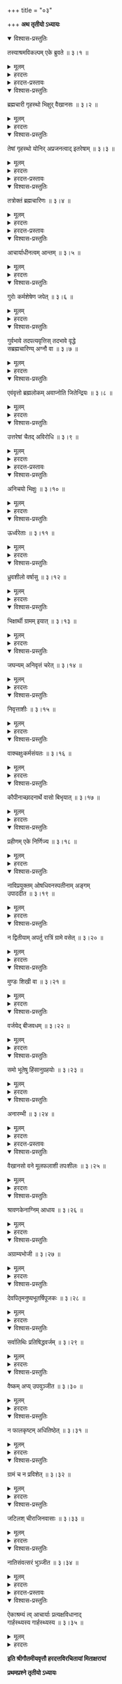 +++
title = "०३"

+++
**अथ तृतीयो ऽध्यायः**

<details open><summary>विश्वास-प्रस्तुतिः</summary>

तस्याश्रमविकल्पम् एके ब्रुवते ॥ ३।१ ॥
</details>

<details><summary>मूलम्</summary>

तस्याश्रमविकल्पम् एके ब्रुवते ॥ ३।१ ॥
</details>

<details><summary>हरदत्तः</summary>

तस्यैवम् अधीतवेदस्य ब्रह्मचारिणो वक्ष्यमाणाश् चत्वार आश्रमा विकल्प्यन्त इत्य् एक आचार्या ब्रुवते । अन्ये तु समुच्चीयन्त इति । तत्र आपस्तम्बः: “तेषु सर्वेषु यथोपदेशम् अव्यग्रो वर्तमानः क्षेमं गच्छति” इति । “बुद्ध्वा कर्माणि यत् कामयेत तद् आरभेत” इति च । तथा च ब्रह्मचर्याश्रमम् उक्त्वा “अत एव ब्रह्मचर्यवान् प्रव्रजति” इति बौधायनः । मनुना तु समुच्चयो दर्शितः ।

> ऋणानि त्रीण्य् अपाकृत्य मनो मोक्षे निवेशयेत् ।  
> अनपाकृत्य मोक्षं तु व्रजमानः पतत्य् अधः ॥  
> सर्वे ऽपि क्रमशस् त्व् एते यथाशास्त्रं निवेषिताः ।  
> यथोक्तकारिणं विप्रं नयन्ति परमां गतिम् ॥ इति ॥ ३।१ ॥
</details>



<details><summary>हरदत्त-प्रस्तावः</summary>

के पुनस् त आश्रमाः_ ।
</details>

<details open><summary>विश्वास-प्रस्तुतिः</summary>

ब्रह्मचारी गृहस्थो भिक्षुर् वैखानसः ॥ ३।२ ॥
</details>

<details><summary>मूलम्</summary>

ब्रह्मचारी गृहस्थो भिक्षुर् वैखानसः ॥ ३।२ ॥
</details>

<details><summary>हरदत्तः</summary>

यद्य् अप्य् असौ पूर्वम् अपि ब्रह्मचर्याश्रम उक्तस् तथापि प्रपित्सितनैष्ठिकब्रह्मचारित्वम् अत्र विवक्षितम् । भिक्षुः संन्यासी । वैखानसो वानप्रस्थः । वैखानसप्रोक्तेन मार्गेण वर्तत इति । तेन स आश्रमः प्राधान्येन दर्शितः । शास्त्रान्तरेषु वैखानसस्स् तृतीयो भिक्षुस् चतुर्थ आश्रमः । इह तु क्रमभेदः “प्रागुक्तास् त्रय आश्रमिणः” (ग्ध् २८।४९) इत्य् अत्र वैखानसवर्जनार्थः ॥ ३।२ ॥
</details>



<details open><summary>विश्वास-प्रस्तुतिः</summary>

तेषां गृहस्थो योनिर् अप्रजनत्वाद् इतरेषाम् ॥ ३।३ ॥
</details>

<details><summary>मूलम्</summary>

तेषां गृहस्थो योनिर् अप्रजनत्वाद् इतरेषाम् ॥ ३।३ ॥
</details>

<details><summary>हरदत्तः</summary>

तेषां चतुर्ष्व् अप्य् आश्रमेषु वर्तमानानां गृहस्थो योनिर् उपसत्ति[उत्पत्ति]स्थानम् । गृहस्थेनैवोत्पादिताश् चतुर्भिर् आश्रमैर् अधिक्रियन्ते । गृहस्थव्यतिरिक्ताश्रमस्थानां प्रजोत्पादनस्य निषिद्धत्वात् । तत्र शातातपः ।

> चण्डालाः प्रत्यवसिताः परिव्राजकतापसाः ।  
> तेषां जातान्य् अपत्यानि चण्डालैः सह वासयेत् ॥ इति ॥ ३।३ ॥
</details>


<details><summary>हरदत्त-प्रस्तावः</summary>

इदानीम् आश्रमधर्मान् वक्ष्यन् प्रथमनिर्दिष्टस्य ब्रह्मचारिण आह ।

</details>



<details open><summary>विश्वास-प्रस्तुतिः</summary>

तत्रोक्तं ब्रह्मचारिणः ॥ ३।४ ॥
</details>

<details><summary>मूलम्</summary>

तत्रोक्तं ब्रह्मचारिणः ॥ ३।४ ॥
</details>

<details><summary>हरदत्तः</summary>

तत्र तेषां मध्ये ब्रह्मचारिणो नैष्ठिकस्य यद् उपकुर्वानस्योपनयनादिर् नियम इत्य् आरभ्योक्तम् तद् एवास्यापीत्य् उक्तं भवति ॥ ३।४ ॥
</details>



<details><summary>हरदत्त-प्रस्तावः</summary>

तत्र विशेषः_ ।
</details>

<details open><summary>विश्वास-प्रस्तुतिः</summary>

आचार्याधीनत्वम् आन्तम् ॥ ३।५ ॥
</details>

<details><summary>मूलम्</summary>

आचार्याधीनत्वम् आन्तम् ॥ ३।५ ॥
</details>

<details><summary>हरदत्तः</summary>

आन्तम् आ देहपातम् । आचार्यकुल एव तच्छुश्रूषया वर्तेत ॥ ३।५ ॥
</details>



<details open><summary>विश्वास-प्रस्तुतिः</summary>

गुरोः कर्मशेषेण जपेत् ॥ ३।६ ॥
</details>

<details><summary>मूलम्</summary>

गुरोः कर्मशेषेण जपेत् ॥ ३।६ ॥
</details>

<details><summary>हरदत्तः</summary>

आचार्ये प्रकृते गुरुशब्दः पित्रोर् अपि ग्रहणार्थः । ततश् चाचार्यं पितरौ च शुश्रूषमाणस् तद्व्यतिरिक्ते काले जपेद् वेदम् अधीयीत । न तु स्वाधीनो भवेत् ॥ ३।६ ॥
</details>



<details open><summary>विश्वास-प्रस्तुतिः</summary>

गुर्वभावे तदपत्यवृत्तिस् तदभावे वृद्धे   
सब्रह्मचारिण्य् अग्नौ वा ॥ ३।७ ॥
</details>

<details><summary>मूलम्</summary>

गुर्वभावे तदपत्यवृत्तिस् तदभावे वृद्धे   
सब्रह्मचारिण्य् अग्नौ वा ॥ ३।७ ॥
</details>

<details><summary>हरदत्तः</summary>

आचार्ये या वृत्तिर् अभिहिता सा तदभावे तत्पुत्रे, तत्पुत्राभावे वृद्धे विद्यया वयसा वाधिके, वृद्धाभावे सब्रह्मचारिणि, सब्रह्मचार्यभावे ऽग्नौ वा कर्तव्या । समिदाधानादिभिर् अग्नौ वृत्तिः ॥ ३।७ ॥
</details>



<details open><summary>विश्वास-प्रस्तुतिः</summary>

एवंवृत्तो ब्रह्मलोकम् अवाप्नोति जितेन्द्रियः ॥ ३।८ ॥
</details>

<details><summary>मूलम्</summary>

एवंवृत्तो ब्रह्मलोकम् अवाप्नोति जितेन्द्रियः ॥ ३।८ ॥
</details>

<details><summary>हरदत्तः</summary>

स्पष्टो ऽर्थः । जितेन्द्रियत्वं मनुना दर्शितम् ।

> श्रुत्वा स्पृष्ट्वा च दृष्ट्वा च भुक्त्वा घ्रात्वा च यो नरः ।  
> न हृष्यति ग्लायति वा स विज्ञेयो जितेन्द्रियः ॥ ३।८ ॥
</details>



<details open><summary>विश्वास-प्रस्तुतिः</summary>

उत्तरेषां चैतद् अविरोधि ॥ ३।९ ॥
</details>

<details><summary>मूलम्</summary>

उत्तरेषां चैतद् अविरोधि ॥ ३।९ ॥
</details>

<details><summary>हरदत्तः</summary>

उत्तरेषाम् अप्य् आश्रमाणाम् अस्मिन् वृत्ते यद् अविरुद्धं तत् समानम् । यथा द्यूतादिवर्जनम् । विरुद्धं यथा – अग्निकार्यं प्रव्रजितस्य, गुरुकुलवासो वैखानसस्य, ब्रह्मचर्यं गृहस्थस्येत्य् अपरा वृत्तिः । उत्तरेषां चाश्रमाणां धर्मजातम् एतस्य द्रष्टव्यम् । किम् अविशेषेण । न । एतद् अविरोधि । एतद् आश्रमधर्माविरोधि “न म्लेच्छाशुच्यधार्मिकैः सह संभाषेत” इत्य् एवमाद्य् अस्यापि भवति ॥ ३।९ ॥
</details>



<details><summary>हरदत्त-प्रस्तावः</summary>

बहुवक्तव्यत्वात् क्रमप्राप्तम् अपि गृहस्थम् उल्लङ्घ्य भिक्षोर् धर्मान् आह ।
</details>

<details open><summary>विश्वास-प्रस्तुतिः</summary>

अनिचयो भिक्षुः ॥ ३।१० ॥
</details>

<details><summary>मूलम्</summary>

अनिचयो भिक्षुः ॥ ३।१० ॥
</details>

<details><summary>हरदत्तः</summary>

निचयो द्रव्यसंग्रहस् तद्रहितः स्यात् ॥ ३।१० ॥
</details>



<details open><summary>विश्वास-प्रस्तुतिः</summary>

ऊर्ध्वरेताः ॥ ३।११ ॥
</details>

<details><summary>मूलम्</summary>

ऊर्ध्वरेताः ॥ ३।११ ॥
</details>

<details><summary>हरदत्तः</summary>

उत्तरेषां चैतद् अविरोधीति जितेन्द्रियत्वे सिद्धे ऽपि पुनर् ऊर्ध्वरेता इति रेतसः स्रोतोभङ्गो यथा भवेत् तथा प्रयतेतेत्य् एवमर्थम् ॥ ३।११ ॥
</details>



<details open><summary>विश्वास-प्रस्तुतिः</summary>

ध्रुवशीलो वर्षासु ॥ ३।१२ ॥
</details>

<details><summary>मूलम्</summary>

ध्रुवशीलो वर्षासु ॥ ३।१२ ॥
</details>

<details><summary>हरदत्तः</summary>

वर्षाशब्दो नित्यं बहुवचनान्तः । वर्षर्तौ सति ध्रुवशीलः स्याद् एकत्र तिष्ठेद् इति ॥ ३।१२ ॥
</details>



<details open><summary>विश्वास-प्रस्तुतिः</summary>

भिक्षार्थी ग्रामम् इयात् ॥ ३।१३ ॥
</details>

<details><summary>मूलम्</summary>

भिक्षार्थी ग्रामम् इयात् ॥ ३।१३ ॥
</details>

<details><summary>हरदत्तः</summary>

भिक्षाकाल एव ग्रामं प्रविशेत् । शेषकालं देवालयादौ वृक्षमूलेषु वा वसेत् ॥ ३।१३ ॥
</details>



<details open><summary>विश्वास-प्रस्तुतिः</summary>

जघन्यम् अनिवृत्तं चरेत् ॥ ३।१४ ॥
</details>

<details><summary>मूलम्</summary>

जघन्यम् अनिवृत्तं चरेत् ॥ ३।१४ ॥
</details>

<details><summary>हरदत्तः</summary>

भिक्षाकाले यद् गृहम् अनुपपत्त्या विलम्बितं न तद् भूयस् तदहः प्रविशेत् । तत्र मनुः ।

> विधूमे सन्नमुसले व्यङ्गारे भुक्तवज्जने ।  
> वृत्ते शरावसंपाते भिक्षां नित्यं यतिश् चरेत् ॥ ३।१४ ॥
</details>



<details open><summary>विश्वास-प्रस्तुतिः</summary>

निवृत्ताशीः ॥ ३।१५ ॥
</details>

<details><summary>मूलम्</summary>

निवृत्ताशीः ॥ ३।१५ ॥
</details>

<details><summary>हरदत्तः</summary>

अधिकभिक्षालाभार्थं गृहेष्व् आशीर्वादपरो न स्यात् ॥ ३।१५ ॥
</details>



<details open><summary>विश्वास-प्रस्तुतिः</summary>

वाक्चक्षुःकर्मसंयतः ॥ ३।१६ ॥
</details>

<details><summary>मूलम्</summary>

वाक्चक्षुःकर्मसंयतः ॥ ३।१६ ॥
</details>

<details><summary>हरदत्तः</summary>

वाक्संयमो मौनम् । चक्षुःसंयमः पादविक्षेपप्रदेशाद् अन्यत्र चक्षुषोर् अप्रवर्तनम् । कर्मसंयमो भिक्षोश् चोदितकर्मानतिक्रमः । अत्र वाक्संयमविरोधे तु स्मृत्यन्तरम् ।

> धर्मयोगं पथिप्रश्नं स्वाध्यायं च तथैव च ।  
> भिक्षार्थं देहिवचनं न निन्दति यतेर् अपि ॥ इति ॥ ३।१६ ॥
</details>



<details open><summary>विश्वास-प्रस्तुतिः</summary>

कौपीनाच्छादनार्थे वासो बिभृयात् ॥ ३।१७ ॥
</details>

<details><summary>मूलम्</summary>

कौपीनाच्छादनार्थे वासो बिभृयात् ॥ ३।१७ ॥
</details>

<details><summary>हरदत्तः</summary>

कौपीनम् इति गुह्यप्रदेशस्य नाम । तद् आच्छाद्यते यावता तावद् एव वासो बिभृयात् । अधिकं तु प्रावरणादि न बिभृयात् ॥ ३।१७ ॥
</details>



<details open><summary>विश्वास-प्रस्तुतिः</summary>

प्रहीणम् एके निर्णिज्य ॥ ३।१८ ॥
</details>

<details><summary>मूलम्</summary>

प्रहीणम् एके निर्णिज्य ॥ ३।१८ ॥
</details>

<details><summary>हरदत्तः</summary>

एके मन्यन्ते तद् अपि कौपीनाच्छादनं प्रहीणं जीर्णं तथान्यैस् त्यक्तं प्रक्षाल्य बिभृयात् ॥ ३।१८ ॥
</details>



<details open><summary>विश्वास-प्रस्तुतिः</summary>

नाविप्रयुक्तम् ओषधिवनस्पतीनाम् अङ्गम्   
उपाददीत ॥ ३।१९ ॥
</details>

<details><summary>मूलम्</summary>

नाविप्रयुक्तम् ओषधिवनस्पतीनाम् अङ्गम्   
उपाददीत ॥ ३।१९ ॥
</details>

<details><summary>हरदत्तः</summary>

वृक्षलतादीनाम् अङ्गं फलपत्राद्यविप्रयुक्तं ततो ऽप्रच्युतं नोपाददीत न गृह्णीयात् । स्वयं पतितं तु गृह्णीयात् ॥ ३।१९ ॥
</details>



<details open><summary>विश्वास-प्रस्तुतिः</summary>

न द्वितीयाम् अपर्तु रात्रिं ग्रामे वसेत् ॥ ३।२० ॥
</details>

<details><summary>मूलम्</summary>

न द्वितीयाम् अपर्तु रात्रिं ग्रामे वसेत् ॥ ३।२० ॥
</details>

<details><summary>हरदत्तः</summary>

यत्र वर्षर्तौ ध्रुवशीलतोका तम् ऋतुं वर्जयित्वा ऋत्वन्तरेषु यत्रैकां रात्रिम् उषितस् तत्र ग्रामे न द्वितीयां वसेत् । ग्रामैकरात्रः स्याद् इति ॥ ३।२० ॥
</details>



<details open><summary>विश्वास-प्रस्तुतिः</summary>

मुण्डः शिखी वा ॥ ३।२१ ॥
</details>

<details><summary>मूलम्</summary>

मुण्डः शिखी वा ॥ ३।२१ ॥
</details>

<details><summary>हरदत्तः</summary>

सर्वान् एव केशान् सह शिकया वापयेत् । शिखावर्जं वापयेद् वा । मुण्डः शिखी वेति विकल्पेनैकदण्डत्रिदण्डग्रहणविकल्पो ऽप्य् उक्तः । अत्र श्रुतिस्मृती ।

> अग्नेर् इव शिखा नान्या यस्य ज्ञानमयी शिखा ।  
> स शिखीत्य् उच्यते विद्वान् नेतरे केशधारिणः ॥ इति ।  
> सशिखं वपनं कृत्वा बहिःसूत्रं त्यजेद् बुधः ।  
> एकदण्डं गृहीत्वा च भिक्षुधर्मं समाचरेत् ॥  
> शिखी यज्ञोपवीती च यद् वा सम्यक् प्रबोधितः ।  
> त्रिदण्डग्रहणं कृत्वा भिक्षुधर्मं समाचरेत् ॥ ३।२१ ॥
</details>



<details open><summary>विश्वास-प्रस्तुतिः</summary>

वर्जयेद् बीजवधम् ॥ ३।२२ ॥
</details>

<details><summary>मूलम्</summary>

वर्जयेद् बीजवधम् ॥ ३।२२ ॥
</details>

<details><summary>हरदत्तः</summary>

बीजानि व्रीह्यादीनि तेषां वधो मुसलादिनावघातस् तं न कुर्यात् । तेन तण्डुलस्यौदनीकरणम् अप्य् उपलक्षितम् । पक्वान्नस्यैव स्वामित्वाद् अस्य ॥ ३।२२ ॥
</details>



<details open><summary>विश्वास-प्रस्तुतिः</summary>

समो भूतेषु हिंसानुग्रहयोः ॥ ३।२३ ॥
</details>

<details><summary>मूलम्</summary>

समो भूतेषु हिंसानुग्रहयोः ॥ ३।२३ ॥
</details>

<details><summary>हरदत्तः</summary>

हिंसायाम् अनुग्रहे च भूतेषु समो यो हिनस्ति यो वानुगृह्णाति तत्र तत्र निर्विकार इति ॥ ३।२३ ॥
</details>



<details open><summary>विश्वास-प्रस्तुतिः</summary>

अनारम्भी ॥ ३।२४ ॥
</details>

<details><summary>मूलम्</summary>

अनारम्भी ॥ ३।२४ ॥
</details>

<details><summary>हरदत्तः</summary>

ऐहिकं पारत्रिकं च न कंचिद् आरम्भं कुर्यात् । यथाह आपस्तम्बः: “अनिहो ऽनमुतश् चरेत्” इति ॥ ३।२४ ॥
</details>



<details><summary>हरदत्त-प्रस्तावः</summary>

अथ वैखानसस्याह ।
</details>

<details open><summary>विश्वास-प्रस्तुतिः</summary>

वैखानसो वने मूलफलाशी तपःशीलः ॥ ३।२५ ॥
</details>

<details><summary>मूलम्</summary>

वैखानसो वने मूलफलाशी तपःशीलः ॥ ३।२५ ॥
</details>

<details><summary>हरदत्तः</summary>

वैखानसो वानप्रस्थो वने वसन् मूलानि फलानि च पक्वानि वाश्नीयान् न पुनर् ओदनम् । तपः कायपरिशोषणम् । ततश् च मूलफलान्य् अपि स्वल्पान्य् एवाश्नीयाद् इति ॥ ३।२५ ॥
</details>



<details open><summary>विश्वास-प्रस्तुतिः</summary>

श्रावणकेनाग्निम् आधाय ॥ ३।२६ ॥
</details>

<details><summary>मूलम्</summary>

श्रावणकेनाग्निम् आधाय ॥ ३।२६ ॥
</details>

<details><summary>हरदत्तः</summary>

श्रावणकं नाम वैखानसं शास्त्रम् । तदुक्तेन प्रकारेणाग्निम् आधाय सायं प्रातर् जुहुयाद् इति शेषः ॥ ३।२६ ॥
</details>



<details open><summary>विश्वास-प्रस्तुतिः</summary>

अग्राम्यभोजी ॥ ३।२७ ॥
</details>

<details><summary>मूलम्</summary>

अग्राम्यभोजी ॥ ३।२७ ॥
</details>

<details><summary>हरदत्तः</summary>

फलमूलान्य् अपि ग्राम्याणि न भुञ्जीत ॥ ३।२७ ॥
</details>



<details open><summary>विश्वास-प्रस्तुतिः</summary>

देवपितृमनुष्यभूतर्षिपूजकः ॥ ३।२८ ॥
</details>

<details><summary>मूलम्</summary>

देवपितृमनुष्यभूतर्षिपूजकः ॥ ३।२८ ॥
</details>

<details><summary>हरदत्तः</summary>

वन्यैर् एव फलमूलैर् अहर् अहः पञ्च महायज्ञान् कुर्यात् । अत्र मनुः ।

> आरण्यैर् विविधैर् मेध्यैः शाकमूलफलेन वा ।  
> एतान् एव महायज्ञान् निर्वपेद् विधिपूर्वकम् ॥ इति ॥ ३।२८ ॥
</details>



<details open><summary>विश्वास-प्रस्तुतिः</summary>

सर्वातिथिः प्रतिषिद्धवर्जम् ॥ ३।२९ ॥
</details>

<details><summary>मूलम्</summary>

सर्वातिथिः प्रतिषिद्धवर्जम् ॥ ३।२९ ॥
</details>

<details><summary>हरदत्तः</summary>

य एनम् उपागच्छन्ति ते सर्वे ऽस्यातिथयः । न पुनर् ब्राह्मणस्यानतिथिर् अब्राःमण इत्य् अयं नियमो ऽस्ति । तत्रापि स्तेनपतितादीन् वर्जयेत् प्रतिषिद्धवर्जम् ॥ ३।२९ ॥
</details>



<details open><summary>विश्वास-प्रस्तुतिः</summary>

वैष्कम् अप्य् उपयुञ्जीत ॥ ३।३० ॥
</details>

<details><summary>मूलम्</summary>

वैष्कम् अप्य् उपयुञ्जीत ॥ ३।३० ॥
</details>

<details><summary>हरदत्तः</summary>

विष्का दुष्टमृगा व्याघ्रादयस् तैर् हतं मांसं वैष्कं तद् अप्य् उपयुञ्जीत । अपिशब्दो गौणार्थः । फलमूलाद्यभावे तद् अपि भक्ष्यम् इति । तत्रापि पञ्च पञ्चनखा भक्ष्या इत्य् एतद् वातिरिक्तं वर्जयित्वा । प्रतिषिद्धवर्जम् इति पदं काकाक्षिन्यायेनोभयत्र संबध्यते ॥ ३।३० ॥
</details>



<details open><summary>विश्वास-प्रस्तुतिः</summary>

न फालकृष्टम् अधितिष्ठेत् ॥ ३।३१ ॥
</details>

<details><summary>मूलम्</summary>

न फालकृष्टम् अधितिष्ठेत् ॥ ३।३१ ॥
</details>

<details><summary>हरदत्तः</summary>

अरण्ये वसन् हलेन कृष्टं प्रदेशं नाधिवसेत् ॥ ३।३१ ॥
</details>



<details open><summary>विश्वास-प्रस्तुतिः</summary>

ग्रामं च न प्रविशेत् ॥ ३।३२ ॥
</details>

<details><summary>मूलम्</summary>

ग्रामं च न प्रविशेत् ॥ ३।३२ ॥
</details>

<details><summary>हरदत्तः</summary>

वने वसतो ऽपि यादृच्छिकोपग्रामप्रवेशो निषिद्धः ॥ ३।३२ ॥
</details>



<details open><summary>विश्वास-प्रस्तुतिः</summary>

जटिलश् चीराजिनवासाः ॥ ३।३३ ॥
</details>

<details><summary>मूलम्</summary>

जटिलश् चीराजिनवासाः ॥ ३।३३ ॥
</details>

<details><summary>हरदत्तः</summary>

जटिलः केशश्मश्रुलोमनखधारी । चीरं दर्भादिनिर्मितं वासः । अजिनम् उत्तरीयम् । तथा च स्मृत्यन्तरे व्यवस्थादर्शनात् ॥ ३।३३ ॥
</details>



<details open><summary>विश्वास-प्रस्तुतिः</summary>

नातिसंवत्सरं भुञ्जीत ॥ ३।३४ ॥
</details>

<details><summary>मूलम्</summary>

नातिसंवत्सरं भुञ्जीत ॥ ३।३४ ॥
</details>

<details><summary>हरदत्तः</summary>

संवत्सरम् अतिक्रान्तम् अतिसंवत्सरं तद् आरण्यम् अपि नाश्नीयात् । अत्र मनुः ।

> त्यजेद् आश्वजुये मासि ह्य् उत्पन्नं पूर्वसंचितम् ।  
> जीर्णानि चैव वासांसि पुष्पमूलफलानि च ॥ इति ॥ ३।३४ ॥
</details>

<details><summary>हरदत्त-प्रस्तावः</summary>

उक्ता आश्रमास् तेषां विकल्पसमुच्चयाव् अपि दर्शितौ । तेषां प्राधान्यं दर्शयति ।
</details>



<details open><summary>विश्वास-प्रस्तुतिः</summary>

ऐकाश्रम्यं त्व् आचार्याः प्रत्यक्षविधानाद्   
गार्हस्थ्यस्य गार्हस्थ्यस्य ॥ ३।३५ ॥
</details>

<details><summary>मूलम्</summary>

ऐकाश्रम्यं त्व् आचार्याः प्रत्यक्षविधानाद्   
गार्हस्थ्यस्य गार्हस्थ्यस्य ॥ ३।३५ ॥
</details>

<details><summary>हरदत्तः</summary>

तुशब्दो विशेषवाची । सर्वेषु वेदशास्त्रेतिहासपुराणेषु गृहस्थधर्मा एवाग्निहोत्रादयः प्राचुर्येण विधीयन्ते । ततः सर्व एवाचार्या गार्हस्थस्यैकाश्रम्यं प्राधान्यं मन्यन्ते । तत्राशक्तानाम् इतराश्रमधर्मा विधीयन्ते । प्रत्यक्षविधानाद् इतराश्रमाणां प्रत्यक्षेणोपजीव्यत्वात् । दिव्रुक्तिर् व्याख्याता ॥ ३।३५ ॥
</details>

**इति श्रीगौतमीयवृत्तौ हरदत्तविरचितायां मिताक्षरायां**

**प्रथमप्रश्ने तृतीयो ऽध्यायः**
